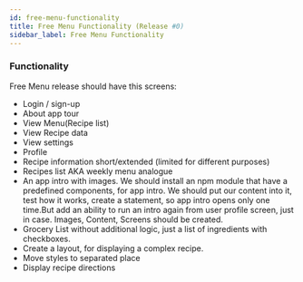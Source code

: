 ```yaml
---
id: free-menu-functionality
title: Free Menu Functionality (Release #0)
sidebar_label: Free Menu Functionality
---
```



### Functionality

Free Menu release should have this screens:

- Login / sign-up
- About app tour
- View Menu(Recipe list)
- View Recipe data
- View settings
- Profile
- Recipe information short/extended (limited for different purposes)
- Recipes list AKA weekly menu analogue
- An app intro with images. We should install an npm module that have a predefined components, for app intro. We should put our content into it, test how it works, create a statement, so app intro opens only one time.But add an ability to run an intro again from user profile screen, just in case.  Images, Content, Screens should be created.
- Grocery List without additional logic, just a list of ingredients with checkboxes.
- Create a layout, for displaying a complex recipe.
- Move styles to separated place
- Display recipe directions

